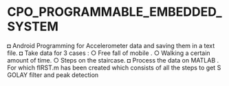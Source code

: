 # CPO_PROGRAMMABLE_EMBEDDED_SYSTEM
◘ Android Programming for Accelerometer data and saving them in a text file.
◘ Take data for 3 cases :
  ○ Free fall of mobile .
  ○ Walking a certain amount of time.
  ○ Steps on the staircase.
◘ Process the data on MATLAB . For which fIRST.m has been created which consists of all the steps to get S GOLAY filter and peak detection  
